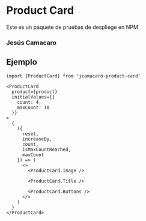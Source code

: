 # Product Card

Este es un paquete de pruebas de despliege en NPM

### Jesús Camacaro

## Ejemplo

```JS
import {ProductCard} from 'jcamacaro-product-card'
```

```JS
<ProductCard 
  product={product}
  initialValues={{
    count: 4,
    maxCount: 10
  }}
>
  {
    ({
      reset,
      increaseBy,
      count,
      isMaxCountReached,
      maxCount
    }) => (
      <>
        <ProductCard.Image />

        <ProductCard.Title />

        <ProductCard.Buttons />
      </>
    )
  }
</ProductCard>
```